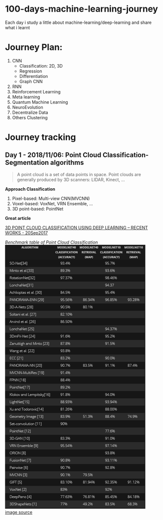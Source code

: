 # 100-days-machine-learning-journey
Each day i study a little about machine-learning/deep-learning and share what i learnt

# Journey Plan:
1. CNN
    - Classification: 2D, 3D
    - Regression
    - Differentiation
    - Graph CNN
1. RNN
1. Reinforcement Learning
1. Meta learning
1. Quantum Machine Learning
1. NeuroEvolution
1. Decentralize Data
1. Others
    Clustering

# Journey tracking

## Day 1 - 2018/11/06: Point Cloud Classification-Segmentation algorithms

> A point cloud is a set of data points in space. 
Point clouds are generally produced by 3D scanners: LIDAR, Kinect, ...

**Approach Classification**
1. Pixel-based: Multi-view CNN(MVCNN)
2. Voxel-based: VoxNet, VRN Ensemble, ...
3. 3D point-based: PointNet

**Great article**

[3D POINT CLOUD CLASSIFICATION USING DEEP LEARNING – RECENT WORKS - 20Sep2017](http://www.itzikbs.com/3d-point-cloud-classification-using-deep-learning)

*Benchmark table of Point Cloud Classification*
![](./figures/1_algorithm-benchmarks.PNG)
[image source](http://blog.ruofeidu.com/summary-pointnet-pointnet-and-pu-net/)
